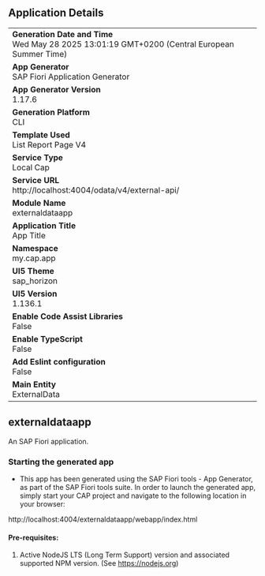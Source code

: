 ## Application Details
|               |
| ------------- |
|**Generation Date and Time**<br>Wed May 28 2025 13:01:19 GMT+0200 (Central European Summer Time)|
|**App Generator**<br>SAP Fiori Application Generator|
|**App Generator Version**<br>1.17.6|
|**Generation Platform**<br>CLI|
|**Template Used**<br>List Report Page V4|
|**Service Type**<br>Local Cap|
|**Service URL**<br>http://localhost:4004/odata/v4/external-api/|
|**Module Name**<br>externaldataapp|
|**Application Title**<br>App Title|
|**Namespace**<br>my.cap.app|
|**UI5 Theme**<br>sap_horizon|
|**UI5 Version**<br>1.136.1|
|**Enable Code Assist Libraries**<br>False|
|**Enable TypeScript**<br>False|
|**Add Eslint configuration**<br>False|
|**Main Entity**<br>ExternalData|

## externaldataapp

An SAP Fiori application.

### Starting the generated app

-   This app has been generated using the SAP Fiori tools - App Generator, as part of the SAP Fiori tools suite.  In order to launch the generated app, simply start your CAP project and navigate to the following location in your browser:

http://localhost:4004/externaldataapp/webapp/index.html

#### Pre-requisites:

1. Active NodeJS LTS (Long Term Support) version and associated supported NPM version.  (See https://nodejs.org)


